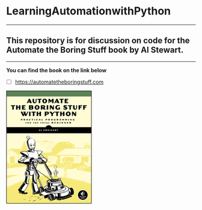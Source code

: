 # LearningAutomationwithPython

---

## This repository is for discussion on code for the Automate the Boring Stuff book by Al Stewart.

---

**You can find the book on the link below**

* [ ] https://automatetheboringstuff.com

![](https://github.com/banerjeesamrat/LearningAutomationwithPython/blob/master/automate_cover_medium.png)
